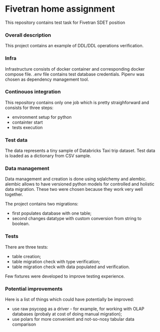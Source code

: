 # Fivetran home assignment
This repository contains test task for Fivetran SDET position

### Overall description
This project contains an example of DDL/DDL operations verification.

### Infra
Infrastructure consists of docker container and corresponding docker compose file. 
.env file contains test database credentials.
Pipenv was chosen as dependency management tool.

### Continouos integration
This repository contains only one job which is pretty straighforward and consists for three steps:
 - environment setup for python
 - containter start
 - tests execution

### Test data
The data represents a tiny sample of Databricks Taxi trip dataset. Test data is loaded as a dictionary from CSV sample.

### Data management
Data management and creation is done using sqlalchemy and alembic.
alembic allows to have versioned python models for controlled and holistic data migration.
These two were chosen because they work very well together.

The project contains two migrations:
 - first populates database with one table;
 - second changes datatype with custom conversion from string to boolean.

### Tests 
There are three tests:
 - table creation;
 - table migration check with type verification;
 - table migration check with data populated and verification.

Few fixtures were developed to improve testing experience.

### Potential improvements
Here is a list of things which could have potentially be improved:
 - use raw psycopg as a driver - for example, for working with OLAP databases (probaly at cost of doing manual migration);
 - use polars for more convenient and not-so-nosy tabular data comparison
